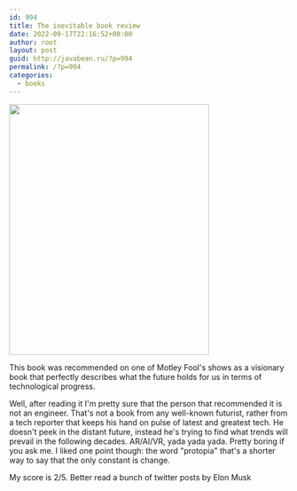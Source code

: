 ```yaml
---
id: 994
title: The inevitable book review
date: 2022-09-17T22:16:52+00:00
author: root
layout: post
guid: http://javabean.ru/?p=994
permalink: /?p=994
categories:
  - books
---
```



<img class="alignleft" width="360" height="452" src="https://m.media-amazon.com/images/I/51JaJXU1BQL._AC_SY1000_.jpg"/>
<p>This book was recommended on one of Motley Fool's shows as a visionary book that perfectly describes what the future holds for us in terms of technological progress.</p>

<p>Well, after reading it I'm pretty sure that the person that recommended it is not an engineer. That's not a book from any well-known futurist, rather from a tech reporter that keeps his hand on pulse of latest and greatest tech. He doesn't peek in the distant future, instead he's trying to find what trends will prevail in the following decades. AR/AI/VR, yada yada yada. Pretty boring if you ask me. I liked one point though: the word "protopia" that's a shorter way to say that the only constant is change. </p>

<p>My score is 2/5. Better read a bunch of twitter posts by Elon Musk</p>

